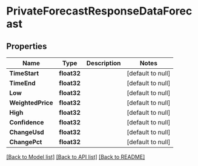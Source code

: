 # PrivateForecastResponseDataForecast

## Properties
Name | Type | Description | Notes
------------ | ------------- | ------------- | -------------
**TimeStart** | **float32** |  | [default to null]
**TimeEnd** | **float32** |  | [default to null]
**Low** | **float32** |  | [default to null]
**WeightedPrice** | **float32** |  | [default to null]
**High** | **float32** |  | [default to null]
**Confidence** | **float32** |  | [default to null]
**ChangeUsd** | **float32** |  | [default to null]
**ChangePct** | **float32** |  | [default to null]

[[Back to Model list]](../README.md#documentation-for-models) [[Back to API list]](../README.md#documentation-for-api-endpoints) [[Back to README]](../README.md)


